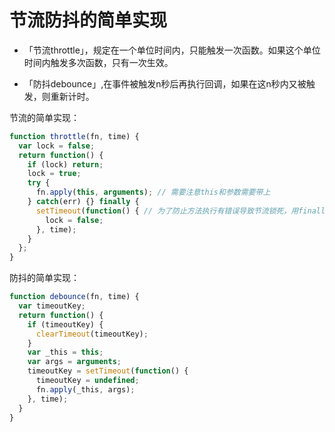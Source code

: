 # 节流防抖的简单实现

- 「节流throttle」，规定在一个单位时间内，只能触发一次函数。如果这个单位时间内触发多次函数，只有一次生效。

- 「防抖debounce」,在事件被触发n秒后再执行回调，如果在这n秒内又被触发，则重新计时。

节流的简单实现：

```javascript
function throttle(fn, time) {
  var lock = false;
  return function() {
    if (lock) return;
    lock = true;
    try {
      fn.apply(this, arguments); // 需要注意this和参数需要带上
    } catch(err) {} finally {
      setTimeout(function() { // 为了防止方法执行有错误导致节流锁死，用finally保证锁不被锁死
        lock = false;
      }, time);
    }
  };
}
```

防抖的简单实现：

```javascript
function debounce(fn, time) {
  var timeoutKey;
  return function() {
    if (timeoutKey) {
      clearTimeout(timeoutKey);
    }
    var _this = this;
    var args = arguments;
    timeoutKey = setTimeout(function() {
      timeoutKey = undefined;
      fn.apply(_this, args);
    }, time);
  }
}
```

